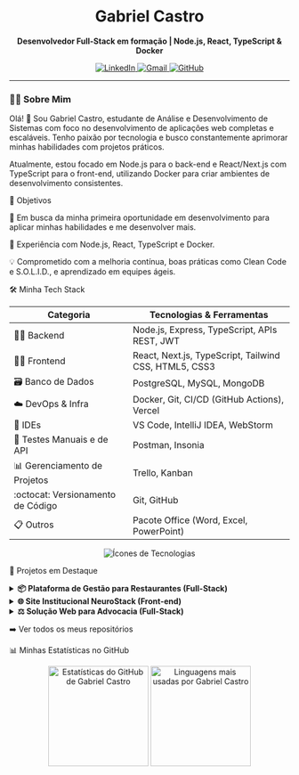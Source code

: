 <div align="center">
  <h1>Gabriel Castro</h1>
  <p><strong>Desenvolvedor Full-Stack em formação | Node.js, React, TypeScript & Docker</strong></p>
</div>

<p align="center">
  <a href="https://www.linkedin.com/in/gabriel-castro-9a9745209/" target="_blank">
    <img src="https://img.shields.io/badge/LinkedIn-0A66C2?style=for-the-badge&logo=linkedin&logoColor=white" alt="LinkedIn"/>
  </a>
  <a href="mailto:gabriel.castrogt10@gmail.com" target="_blank">
    <img src="https://img.shields.io/badge/Gmail-D14836?style=for-the-badge&logo=gmail&logoColor=white" alt="Gmail"/>
  </a>
  <a href="https://github.com/DevBielCastro" target="_blank">
    <img src="https://img.shields.io/badge/GitHub-181717?style=for-the-badge&logo=github&logoColor=white" alt="GitHub"/>
  </a>
</p>

---

### 👨‍💻 Sobre Mim

Olá! 👋 Sou Gabriel Castro, estudante de Análise e Desenvolvimento de Sistemas com foco no desenvolvimento de aplicações web completas e escaláveis. Tenho paixão por tecnologia e busco constantemente aprimorar minhas habilidades com projetos práticos.

Atualmente, estou focado em Node.js para o back-end e React/Next.js com TypeScript para o front-end, utilizando Docker para criar ambientes de desenvolvimento consistentes.

🎯 Objetivos

💼 Em busca da minha primeira oportunidade em desenvolvimento para aplicar minhas habilidades e me desenvolver mais.

🚀 Experiência com Node.js, React, TypeScript e Docker.

💡 Comprometido com a melhoria contínua, boas práticas como Clean Code e S.O.L.I.D., e aprendizado em equipes ágeis.

🛠️ Minha Tech Stack

| Categoria | Tecnologias & Ferramentas |
|---|---|
| 👩‍💻 Backend | Node.js, Express, TypeScript, APIs REST, JWT |
| 👩‍🎨 Frontend | React, Next.js, TypeScript, Tailwind CSS, HTML5, CSS3 |
| 🗃️ Banco de Dados | PostgreSQL, MySQL, MongoDB |
| ☁️ DevOps & Infra | Docker, Git, CI/CD (GitHub Actions), Vercel |
| 🔧 IDEs | VS Code, IntelliJ IDEA, WebStorm |
| 🦾 Testes Manuais e de API | Postman, Insonia |
| 📊 Gerenciamento de Projetos | Trello, Kanban |
| :octocat: Versionamento de Código | Git, GitHub |
| 📋 Outros | Pacote Office (Word, Excel, PowerPoint) |

<p align="center">
<img src="https://skillicons.dev/icons?i=nodejs,express,react,nextjs,ts,tailwind,postgres,mysql,mongodb,docker,git,github,vercel&perline=7&theme=dark" alt="Ícones de Tecnologias" />
</p>

🚀 Projetos em Destaque

<details>
<summary><strong>📦 Plataforma de Gestão para Restaurantes (Full-Stack)</strong></summary>

API REST para uma plataforma de gestão, cobrindo funcionalidades de cardápio digital, gerenciamento de pedidos e autenticação.

Tecnologias: Node.js, Express, PostgreSQL.

Destaques: API organizada em camadas, autenticação segura com JWT e estrutura modular.

🔗 Repositório da API (Back-end)

</details>

<details>
<summary><strong>🌐 Site Institucional NeuroStack (Front-end)</strong></summary>

Website corporativo para a NeuroStack, focado em performance e design responsivo para apresentar o portfólio de serviços.

Tecnologias: Next.js, TypeScript, Tailwind CSS.

Destaques: Foco em performance, design moderno e otimização para captação de clientes.

🔗 Repositório no GitHub

</details>

<details>
<summary><strong>⚖️ Solução Web para Advocacia (Full-Stack)</strong></summary>

Portal completo com painel de gerenciamento que permite ao cliente total autonomia para publicar e gerenciar artigos.

Tecnologias: Node.js, EJS, JWT.

Destaques: Painel administrativo funcional para gestão de conteúdo e autenticação de usuário.

🔗 Repositório no GitHub

</details>

➡️ Ver todos os meus repositórios

📊 Minhas Estatísticas no GitHub

<div align="center">
<img
height="180em"
src="https://github-readme-stats.vercel.app/api?username=DevBielCastro&show_icons=true&theme=radical&rank_icon=percentile&custom_title=Estatísticas%20do%20GitHub&cache_seconds=1800"
alt="Estatísticas do GitHub de Gabriel Castro"
/>
<img
height="180em"
src="https://github-readme-stats.vercel.app/api/top-langs/?username=DevBielCastro&layout=compact&langs_count=8&theme=radical&cache_seconds=1800&custom_title=Linguagens%20Mais%20Usadas"
alt="Linguagens mais usadas por Gabriel Castro"
/>
</div>
